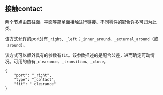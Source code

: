 #

## 接触contact

两个节点由圆柱面、平面等简单面接触进行链接。不同零件的配合许多可归为此类。

该方式允许的port对有`_right`、`_left`；`_inner_around`、`_external_around`（或`_around`）。

该方式可以额外具有的参数有`fit`。该参数描述的是配合公差，进而确定可动情况。可用的值有`_clearance`、`_transition`、`_close`。

```jsonc
{
    "port": "_right",
    "type": "_contact",
    "fit": "_clearance"
}
```
